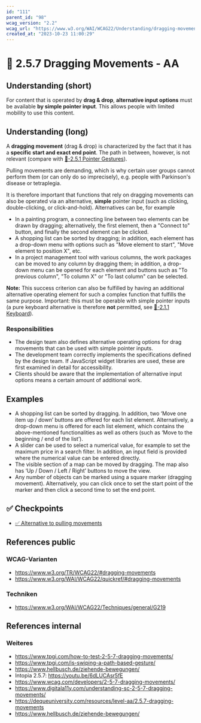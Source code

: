 ```yaml
---
id: "111"
parent_id: "98"
wcag_version: "2.2"
wcag_url: "https://www.w3.org/WAI/WCAG22/Understanding/dragging-movements.html"
created_at: "2023-10-23 11:00:29"
---
```


# 📜 2.5.7 Dragging Movements - AA

## Understanding (short)

For content that is operated by **drag & drop**, **alternative input options** must be available **by simple pointer input**. This allows people with limited mobility to use this content.

## Understanding (long)

A **dragging movement** (drag & drop) is characterized by the fact that it has a **specific start and exact end point**. The path in between, however, is not relevant (compare with [📜-2.5.1 Pointer Gestures](/en/wcag/2.5.1-pointer-gestures)).

Pulling movements are demanding, which is why certain user groups cannot perform them (or can only do so imprecisely), e.g. people with Parkinson's disease or tetraplegia.

It is therefore important that functions that rely on dragging movements can also be operated via an alternative, **simple** pointer input (such as clicking, double-clicking, or click-and-hold). Alternatives can be, for example

- In a painting program, a connecting line between two elements can be drawn by dragging; alternatively, the first element, then a "Connect to" button, and finally the second element can be clicked.
- A shopping list can be sorted by dragging; in addition, each element has a drop-down menu with options such as "Move element to start", "Move element to position X", etc.
- In a project management tool with various columns, the work packages can be moved to any column by dragging them; in addition, a drop-down menu can be opened for each element and buttons such as "To previous column", "To column X" or "To last column" can be selected.

**Note:** This success criterion can also be fulfilled by having an additional alternative operating element for such a complex function that fulfills the same purpose. Important: this must be operable with simple pointer inputs (a pure keyboard alternative is therefore **not** permitted, see [📜-2.1.1 Keyboard](/en/wcag/2.1.1-keyboard)).

### Responsibilities

- The design team also defines alternative operating options for drag movements that can be used with simple pointer inputs.
- The development team correctly implements the specifications defined by the design team. If JavaScript widget libraries are used, these are first examined in detail for accessibility.
- Clients should be aware that the implementation of alternative input options means a certain amount of additional work.

## Examples

- A shopping list can be sorted by dragging. In addition, two ‘Move one item up / down’ buttons are offered for each list element. Alternatively, a drop-down menu is offered for each list element, which contains the above-mentioned functionalities as well as others (such as ‘Move to the beginning / end of the list’).
- A slider can be used to select a numerical value, for example to set the maximum price in a search filter. In addition, an input field is provided where the numerical value can be entered directly.
- The visible section of a map can be moved by dragging. The map also has ‘Up / Down / Left / Right’ buttons to move the view.
- Any number of objects can be marked using a square marker (dragging movement). Alternatively, you can click once to set the start point of the marker and then click a second time to set the end point.

## ✅ Checkpoints

- [✅ Alternative to pulling movements](alternative-to-pulling-movements)

## References public

### WCAG-Varianten
- <https://www.w3.org/TR/WCAG22/#dragging-movements>
- <https://www.w3.org/WAI/WCAG22/quickref/#dragging-movements>

### Techniken
- <https://www.w3.org/WAI/WCAG22/Techniques/general/G219>

## References internal

### Weiteres

- <https://www.tpgi.com/how-to-test-2-5-7-dragging-movements/>
- <https://www.tpgi.com/is-swiping-a-path-based-gesture/>
- <https://www.hellbusch.de/ziehende-bewegungen/>
- Intopia 2.5.7: <https://youtu.be/6dLUCAsr5fE>
- <https://www.wcag.com/developers/2-5-7-dragging-movements/>
- <https://www.digitala11y.com/understanding-sc-2-5-7-dragging-movements/>
- <https://dequeuniversity.com/resources/level-aa/2.5.7-dragging-movements>
- <https://www.hellbusch.de/ziehende-bewegungen/>